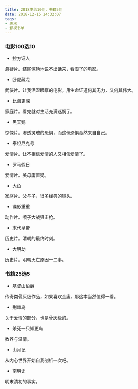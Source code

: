 ```yaml
---
title: 2018电影10佳，书籍5佳
date: 2018-12-15 14:32:07
tags:
- 表格
- 影视书单
---
```


### 电影100选10

- 控方证人

悬疑片。结尾惊艳地说不出话来，看湿了的电影。

- 卧虎藏龙

武侠片。让我泪湿眼眶的电影，用生命证道何其无力，又何其伟大。

- 比海更深

家庭片。看完就对生活充满迷惘了。

- 黑天鹅

惊悚片。渗透灵魂的恐惧，而这份恐惧竟然来自自己。

- 泰坦尼克号

爱情片。让不相信爱情的人又相信爱情了。

- 罗马假日

爱情片。美毋庸置疑。

- 大鱼

家庭片。父与子，很多经典的镜头。

- 谍影重重

动作片。喷子大战狙击枪。

- 末代皇帝

历史片。清朝的最终时刻。

- 大明劫

历史片。明朝灭亡原因一二事。

### 书籍25选5

- 基督山伯爵

传奇类骨灰级作品，如果喜欢金庸，那这本当然值得一看。

- 荆棘鸟

关于爱情的部分，也是骨灰级的。

- 杀死一只知更鸟

教养与温情。

- 山月记

从内心世界开始自我剖析一次吧。

- 南明史

明末清初的事实。
